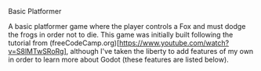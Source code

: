 Basic Platformer

A basic platformer game where the player controls a Fox and must dodge the frogs in order not to die. This game was initially built following the tutorial from (freeCodeCamp.org)[https://www.youtube.com/watch?v=S8lMTwSRoRg], although I've taken the liberty to add features of my own in order to learn more about Godot (these features are listed below).
